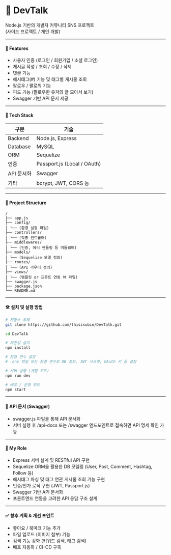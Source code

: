# 💬 DevTalk

Node.js 기반의 개발자 커뮤니티 SNS 프로젝트  
(사이드 프로젝트 / 개인 개발)

---

#### 🚀 Features

- 사용자 인증 (로그인 / 회원가입 / 소셜 로그인)
- 게시글 작성 / 조회 / 수정 / 삭제  
- 댓글 기능  
- 해시태그(#) 기능 및 태그별 게시물 조회  
- 팔로우 / 팔로워 기능  
- 피드 기능 (팔로우한 유저의 글 모아서 보기)  
- Swagger 기반 API 문서 제공  

---

#### 🧩 Tech Stack

| 구분 | 기술 |
|------|------|
| Backend | Node.js, Express |
| Database | MySQL |
| ORM | Sequelize |
| 인증 | Passport.js (Local / OAuth) |
| API 문서화 | Swagger |
| 기타 | bcrypt, JWT, CORS 등 |

---

#### 📁 Project Structure
```
/
├── app.js
├── config/
│ └── (환경 설정 파일)
├── controllers/
│ └── (각종 컨트롤러)
├── middlewares/
│ └── (인증, 에러 핸들링 등 미들웨어)
├── models/
│ └── (Sequelize 모델 정의)
├── routes/
│ └── (API 라우터 정의)
├── views/
│ └── (템플릿 or 프론트 연동 뷰 파일)
├── swagger.js
├── package.json
└── README.md
```

---

#### 🛠️ 설치 및 실행 방법

```bash
# 저장소 복제
git clone https://github.com/thisisubin/DevTalk.git

cd DevTalk

# 의존성 설치
npm install

# 환경 변수 설정
# .env 파일 또는 환경 변수로 DB 정보, JWT 시크릿, OAuth 키 등 설정

# 서버 실행 (개발 모드)
npm run dev

# 배포 / 운영 모드
npm start
```

---

#### 📌 API 문서 (Swagger)

- swagger.js 파일을 통해 API 문서화
- 서버 실행 후 /api-docs 또는 /swagger 엔드포인트로 접속하면 API 명세 확인 가능

---

#### 👤 My Role

- Express 서버 설계 및 RESTful API 구현
- Sequelize ORM을 활용한 DB 모델링 (User, Post, Comment, Hashtag, Follow 등)
- 해시태그 파싱 및 태그 연관 게시물 조회 기능 구현
- 인증/인가 로직 구현 (JWT, Passport.js)
- Swagger 기반 API 문서화
- 프론트엔드 연동을 고려한 API 응답 구조 설계

---

#### ✅ 향후 계획 & 개선 포인트

- 좋아요 / 북마크 기능 추가
- 파일 업로드 (이미지 첨부) 기능
- 검색 기능 강화 (키워드 검색, 태그 검색)
- 배포 자동화 / CI-CD 구축
